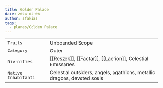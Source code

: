 ```yaml
---
title: Golden Palace
date: 2024-02-06
author: sfakias
tags:
  - planes/Golden Palace
---
```

| | |
| --- | --- |
| `Traits` | Unbounded Scope |
| `Category` | Outer |
| `Divinities` | [[Reszek]], [[Factar]], [[Laerion]], Celestial Emissaries |
| `Native Inhabitants` | Celestial outsiders, angels, agathions, metallic dragons, devoted souls |